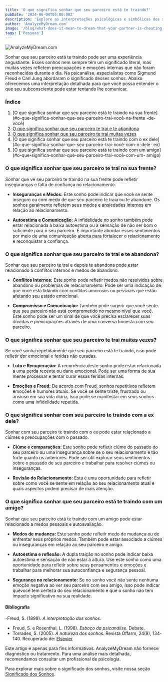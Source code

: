 ```yaml
---
title: 'O que significa sonhar que seu parceiro está te traindo?'
pubDate: '2024-06-04T05:00:00Z'
description: 'Explore as interpretações psicológicas e simbólicas dos sonhos em que seu parceiro te trai, para descobrir os significados por trás dessas experiências oníricas.'
author: 'AnalyzeMyDream.com'
image: '/blog/what-does-it-mean-to-dream-that-your-partner-is-cheating.jpeg'
tags: ['Pessoas']
---
```


![AnalyzeMyDream.com](/blog/what-does-it-mean-to-dream-that-your-partner-is-cheating.jpeg)

Sonhar que seu parceiro está te traindo pode ser uma experiência angustiante. Esses sonhos nem sempre têm um significado literal, mas muitas vezes refletem preocupações e emoções internas que não foram reconhecidas durante o dia. Na psicanálise, especialistas como Sigmund Freud e Carl Jung abordaram o significado desses sonhos. Abaixo oferecemos uma interpretação detalhada para que você possa entender o que seu subconsciente pode estar tentando lhe comunicar.

### Índice

1. [O que significa sonhar que seu parceiro está te traindo na sua frente](#o-que-significa-sonhar-que-seu-parceiro-trai-você-na-frente -de-você)
2. [O que significa sonhar que seu parceiro te trai e te abandona](#o-que-significa-sonhar-que-seu-parceiro-trai-te-e-te-deixa )
3. [O que significa sonhar que seu parceiro te trai muitas vezes](#o-que-significa-sonhar-que-seu-parceiro-trai-você-muitas-vezes)
4. [O que significa sonhar que seu parceiro está te traindo com o ex dele](#o-que-significa-sonhar-que-seu-parceiro-trai-você-com-o-dele- ex)
5. [O que significa sonhar que seu parceiro está te traindo com um amigo](#o-que-significa-sonhar-que-seu-parceiro-trai-você-com-um- amigo)

### O que significa sonhar que seu parceiro te trai na sua frente?

Sonhar que vê seu parceiro te traindo na sua frente pode refletir inseguranças e falta de confiança no relacionamento.

- **Inseguranças e Medos:** Este sonho pode indicar que você se sente inseguro ou com medo de que seu parceiro te traia ou te abandone. Os sonhos geralmente refletem seus medos e ansiedades internos em relação ao relacionamento.

- **Autoestima e Comunicação:** A infidelidade no sonho também pode estar relacionada à baixa autoestima ou à sensação de não ser bom o suficiente para o seu parceiro. É importante abordar esses sentimentos por meio de uma comunicação aberta para fortalecer o relacionamento e reconquistar a confiança.

### O que significa sonhar que seu parceiro te trai e te abandona?

Sonhar que seu parceiro te trai e depois te abandona pode estar relacionado a conflitos internos e medos de abandono.

- **Conflitos Internos:** Este sonho pode refletir medos não resolvidos sobre abandono ou problemas de relacionamento. Pode ser uma indicação de que você está lidando com conflitos amorosos ou pessoais que estão afetando seu estado emocional.

- **Compromisso e Comunicação:** Também pode sugerir que você sente que seu parceiro não está comprometido no mesmo nível que você. Este sonho pode ser um sinal de que você precisa esclarecer suas dúvidas e preocupações através de uma conversa honesta com seu parceiro.

### O que significa sonhar que seu parceiro te trai muitas vezes?

Se você sonha repetidamente que seu parceiro está te traindo, isso pode refletir dor emocional e feridas não curadas.

- **Luto e Recuperação:** A recorrência deste sonho pode estar relacionada a uma perda recente ou dano emocional. Pode ser uma forma de sua mente processar e tentar curar essas feridas internas.

- **Emoções e Freud:** De acordo com Freud, sonhos repetitivos refletem emoções e humores atuais. Se você se sente triste, frustrado ou ansioso em sua vida diária, isso pode se manifestar em seus sonhos como uma infidelidade repetida.

### O que significa sonhar com seu parceiro te traindo com a ex dele?

Sonhar com seu parceiro te traindo com o ex pode estar relacionado a ciúmes e preocupações com o passado.

- **Ciúme e comparações:** Este sonho pode refletir ciúme do passado do seu parceiro ou uma insegurança sobre se o seu relacionamento é tão forte quanto os anteriores. Pode ser útil explorar seus sentimentos sobre o passado de seu parceiro e trabalhar para resolver ciúmes ou inseguranças.

- **Revisão do Relacionamento:** Esta é uma oportunidade para refletir sobre como você se sente em relação ao seu relacionamento atual e quais aspectos podem precisar de mais atenção.

### O que significa sonhar que seu parceiro está te traindo com um amigo?

Sonhar que seu parceiro está te traindo com um amigo pode estar relacionado a medos pessoais e autoavaliação.

- **Medos de mudança:** Este sonho pode refletir medo de mudança ou de enfrentar seus próprios medos. Também pode estar associado a ciúmes ou inseguranças em relação ao seu parceiro e amigo.

- **Autoestima e reflexão:** A dupla traição no sonho pode indicar baixa autoestima e sensação de não estar à altura. Use este sonho como uma oportunidade para refletir sobre seus pensamentos e emoções e trabalhar para melhorar sua autoconfiança e segurança pessoal.

- **Segurança no relacionamento:** Se no sonho você não sente nenhuma emoção negativa ao ver seu parceiro com seu amigo, isso pode indicar quevocê tem certeza do seu relacionamento e que o sonho não tem impacto significativo na sua realidade.

#### Bibliografia

-Freud, S. (1899). *A interpretação dos sonhos*.
- Freud, S. e Rosenthal, L. (1998). *Esboço da psicanálise*. Debate.
- Torrades, S. (2005). *A natureza dos sonhos*. Revista Offarm, 24(9), 134-140. Recuperado de: [Elsevier](https://www.elsevier.es/es-revista-offarm-4-articulo-la-naturaleza-los-suenos-13079597)

Este artigo é apenas para fins informativos. AnalyzeMyDream não fornece diagnóstico ou tratamento. Para uma análise mais detalhada, recomendamos consultar um profissional de psicologia.

Para explorar mais sobre o significado dos sonhos, visite nossa seção [Significado dos Sonhos](#).